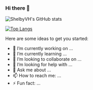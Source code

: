 ### Hi there 👋

![ShelbyVH's GitHub stats](https://github-readme-stats-shelbyvh.vercel.app/api?username=ShelbyVH&show_icons=true&theme=transparent)

[![Top Langs](https://github-readme-stats-shelbyvh.vercel.app/api/top-langs/?username=ShelbyVH)](https://github-readme-stats-shelbyvh.vercel.app)

<!--
**ShelbyVH/ShelbyVH** is a ✨ _special_ ✨ repository because its `README.md` (this file) appears on your GitHub profile.
-->

Here are some ideas to get you started:

- 🔭 I’m currently working on ...
- 🌱 I’m currently learning ...
- 👯 I’m looking to collaborate on ...
- 🤔 I’m looking for help with ...
- 💬 Ask me about ...
- 📫 How to reach me: ...
- ⚡ Fun fact: ...
